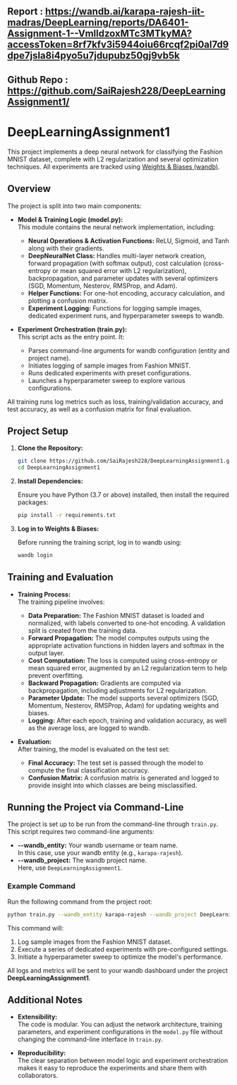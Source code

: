 ## Report : https://wandb.ai/karapa-rajesh-iit-madras/DeepLearning/reports/DA6401-Assignment-1--VmlldzoxMTc3MTkyMA?accessToken=8rf7kfv3i5944oiu66rcqf2pi0al7d9dpe7jsla8i4pyo5u7jdupubz50gj9vb5k

## Github Repo : https://github.com/SaiRajesh228/DeepLearningAssignment1/

# DeepLearningAssignment1

This project implements a deep neural network for classifying the Fashion MNIST dataset, complete with L2 regularization and several optimization techniques. All experiments are tracked using [Weights & Biases (wandb)](https://wandb.ai).

## Overview

The project is split into two main components:
- **Model & Training Logic (model.py):**  
  This module contains the neural network implementation, including:
  - **Neural Operations & Activation Functions:** ReLU, Sigmoid, and Tanh along with their gradients.
  - **DeepNeuralNet Class:** Handles multi-layer network creation, forward propagation (with softmax output), cost calculation (cross-entropy or mean squared error with L2 regularization), backpropagation, and parameter updates with several optimizers (SGD, Momentum, Nesterov, RMSProp, and Adam).
  - **Helper Functions:** For one-hot encoding, accuracy calculation, and plotting a confusion matrix.
  - **Experiment Logging:** Functions for logging sample images, dedicated experiment runs, and hyperparameter sweeps to wandb.
  
- **Experiment Orchestration (train.py):**  
  This script acts as the entry point. It:
  - Parses command-line arguments for wandb configuration (entity and project name).
  - Initiates logging of sample images from Fashion MNIST.
  - Runs dedicated experiments with preset configurations.
  - Launches a hyperparameter sweep to explore various configurations.
  
All training runs log metrics such as loss, training/validation accuracy, and test accuracy, as well as a confusion matrix for final evaluation.

## Project Setup

1. **Clone the Repository:**

   ```bash
   git clone https://github.com/SaiRajesh228/DeepLearningAssignment1.git
   cd DeepLearningAssignment1
   ```

2. **Install Dependencies:**

   Ensure you have Python (3.7 or above) installed, then install the required packages:

   ```bash
   pip install -r requirements.txt
   ```

3. **Log in to Weights & Biases:**

   Before running the training script, log in to wandb using:

   ```bash
   wandb login
   ```

## Training and Evaluation

- **Training Process:**  
  The training pipeline involves:
  - **Data Preparation:** The Fashion MNIST dataset is loaded and normalized, with labels converted to one-hot encoding. A validation split is created from the training data.
  - **Forward Propagation:** The model computes outputs using the appropriate activation functions in hidden layers and softmax in the output layer.
  - **Cost Computation:** The loss is computed using cross-entropy or mean squared error, augmented by an L2 regularization term to help prevent overfitting.
  - **Backward Propagation:** Gradients are computed via backpropagation, including adjustments for L2 regularization.
  - **Parameter Update:** The model supports several optimizers (SGD, Momentum, Nesterov, RMSProp, Adam) for updating weights and biases.
  - **Logging:** After each epoch, training and validation accuracy, as well as the average loss, are logged to wandb.

- **Evaluation:**  
  After training, the model is evaluated on the test set:
  - **Final Accuracy:** The test set is passed through the model to compute the final classification accuracy.
  - **Confusion Matrix:** A confusion matrix is generated and logged to provide insight into which classes are being misclassified.

## Running the Project via Command-Line

The project is set up to be run from the command-line through `train.py`. This script requires two command-line arguments:
- **--wandb_entity:** Your wandb username or team name.  
  In this case, use your wandb entity (e.g., `karapa-rajesh`).
- **--wandb_project:** The wandb project name.  
  Here, use `DeepLearningAssignment1`.

### Example Command

Run the following command from the project root:

```bash
python train.py --wandb_entity karapa-rajesh --wandb_project DeepLearning
```

This command will:
1. Log sample images from the Fashion MNIST dataset.
2. Execute a series of dedicated experiments with pre-configured settings.
3. Initiate a hyperparameter sweep to optimize the model's performance.

All logs and metrics will be sent to your wandb dashboard under the project **DeepLearningAssignment1**.

## Additional Notes

- **Extensibility:**  
  The code is modular. You can adjust the network architecture, training parameters, and experiment configurations in the `model.py` file without changing the command-line interface in `train.py`.

- **Reproducibility:**  
  The clear separation between model logic and experiment orchestration makes it easy to reproduce the experiments and share them with collaborators.



